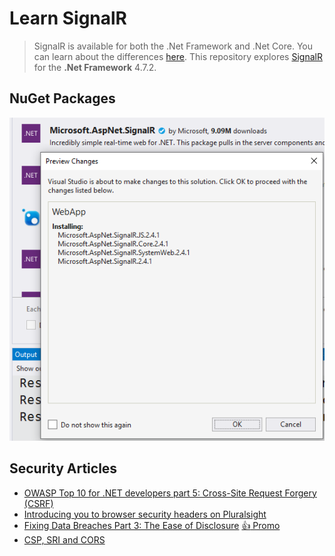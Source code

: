 # Learn SignalR

> SignalR is available for both the .Net Framework and .Net Core. You can learn about the differences [here](https://docs.microsoft.com/en-us/aspnet/core/signalr/version-differences?view=aspnetcore-3.0). This repository explores [SignalR](https://docs.microsoft.com/en-us/aspnet/signalr/overview/getting-started/tutorial-getting-started-with-signalr-and-mvc) for the **.Net Framework** 4.7.2.

## NuGet Packages

![](Nuget-SignalR.png)

## Security Articles

- [OWASP Top 10 for .NET developers part 5: Cross-Site Request Forgery (CSRF)](https://www.troyhunt.com/owasp-top-10-for-net-developers-part-5/)
- [Introducing you to browser security headers on Pluralsight](https://www.troyhunt.com/introducing-you-to-browser-security/)
- [Fixing Data Breaches Part 3: The Ease of Disclosure](https://www.troyhunt.com/fixing-data-breaches-part-3-the-ease-of-disclosure/) [:+1: Promo](https://twitter.com/troyhunt/status/959724034622595072?lang=en)
- [CSP, SRI and CORS](https://colorblindprogramming.com/csp-sri-and-cors)
